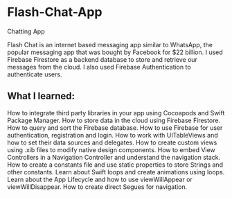 # Flash-Chat-App
Chatting App

Flash Chat is an internet based messaging app similar to WhatsApp, the popular messaging app that was bought by Facebook for $22 billion.
I used Firebase Firestore as a backend database to store and retrieve our messages from the cloud. I also used Firebase Authentication to
authenticate users.

## What I learned:

How to integrate third party libraries in your app using Cocoapods and Swift Package Manager.
How to store data in the cloud using Firebase Firestore.
How to query and sort the Firebase database.
How to use Firebase for user authentication, registration and login.
How to work with UITableViews and how to set their data sources and delegates.
How to create custom views using .xib files to modify native design components.
How to embed View Controllers in a Navigation Controller and understand the navigation stack.
How to create a constants file and use static properties to store Strings and other constants.
Learn about Swift loops and create animations using loops.
Learn about the App Lifecycle and how to use viewWillAppear or viewWillDisappear.
How to create direct Segues for navigation.

